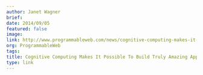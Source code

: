 ```yaml
---
author: Janet Wagner
brief:
date: 2014/09/05
featured: false
image:
link: http://www.programmableweb.com/news/cognitive-computing-makes-it-possible-to-build-truly-amazing-apps/analysis/2014/09/05
org: ProgrammableWeb
tags:
title: Cognitive Computing Makes It Possible To Build Truly Amazing Apps
type: link
---
```

